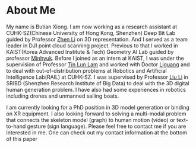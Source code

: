 # About Me

My name is Butian Xiong. I am now working as a research assistant at CUHK-SZ(Chinese University of Hong Kong, Shenzhen) Deep Bit Lab guided by Professor [Zhen Li](https://mypage.cuhk.edu.cn/academics/lizhen/) on 3D representation. And I served as a team leader in DJI point cloud scanning project. Previous to that I worked in KAIST(Korea Advanced Institute & Tech) Geometry AI Lab guided by professor [Minhyuk](https://mhsung.github.io/). Before I joined as an intern at KAIST, I was under the supervision of Professor [Tin Lun Lam](https://sites.google.com/site/lamtinlun) and worked with Doctor [Liguang](https://sites.google.com/view/zhouliguang/home) and to deal with out-of-distribution problems at Robotics and Artificial Intelligence Lab(RAIL) at CUHK-SZ. I was supervised by Professor [Liu Li](https://liliu-avril.github.io/) in SRIBD (Shenzhen Research Institute of Big Data) to deal with the 3D digital human generation problem. I have also had some experiences in robotics including drones and unmanned sailing boats.

I am currently looking for a PhD position in 3D model generation or binding on XR equipment. I also looking forward to solving a multi-modal problem that connects the skeleton model (graph) to human motion (video) or text-to-hand gesture (sign language). Please feel free to contact me if you are interested in me. One can check out my contact information at the bottom of this paper

